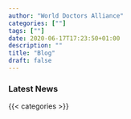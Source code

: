 ```yaml
---
author: "World Doctors Alliance"
categories: [""]
tags: [""]
date: 2020-06-17T17:23:50+01:00
description: ""
title: "Blog"
draft: false
---
```


### Latest News

{{< categories >}} 

